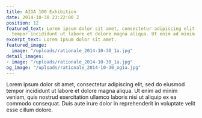 ```yaml
---
title: AIGA 100 Exhibition
date: 2014-10-30 23:22:00 Z
position: 12
featured_text: Lorem ipsum dolor sit amet, consectetur adipiscing elit, sed do eiusmod
  tempor incididunt ut labore et dolore magna aliqua. Ut enim ad minim veniam.
excerpt_text: Lorem ipsum dolor sit amet.
featured_image:
  image: "/uploads/rationale_2014-10-30_1a.jpg"
detail_images:
- image: "/uploads/rationale_2014-10-30_1a.jpg"
og_image: "/uploads/rationale_2014-10-30_og1a.jpg"
---
```


Lorem ipsum dolor sit amet, consectetur adipiscing elit, sed do eiusmod tempor incididunt ut labore et dolore magna aliqua. Ut enim ad minim veniam, quis nostrud exercitation ullamco laboris nisi ut aliquip ex ea commodo consequat. Duis aute irure dolor in reprehenderit in voluptate velit esse cillum dolore.
